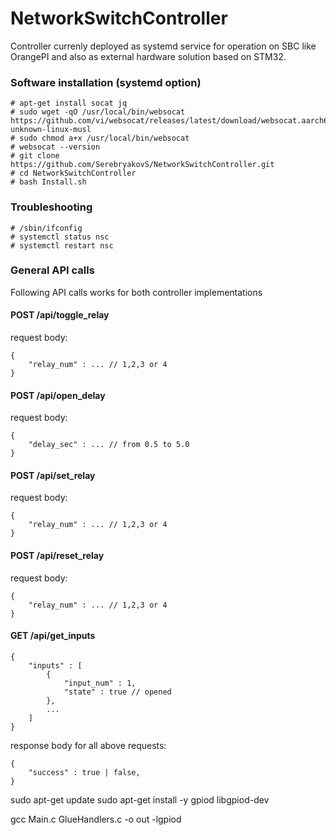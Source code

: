 # NetworkSwitchController
Controller currenly deployed as systemd service for operation on SBC like OrangePI and also as external hardware solution based on STM32.

### Software installation (systemd option)
```
# apt-get install socat jq
# sudo wget -qO /usr/local/bin/websocat https://github.com/vi/websocat/releases/latest/download/websocat.aarch64-unknown-linux-musl
# sudo chmod a+x /usr/local/bin/websocat
# websocat --version
# git clone https://github.com/SerebryakovS/NetworkSwitchController.git
# cd NetworkSwitchController
# bash Install.sh
```

### Troubleshooting
```
# /sbin/ifconfig
# systemctl status nsc
# systemctl restart nsc
```
### General API calls
Following API calls works for both controller implementations

#### POST /api/toggle_relay
request body:
```
{
    "relay_num" : ... // 1,2,3 or 4
}
```
#### POST /api/open_delay
request body:
```
{
    "delay_sec" : ... // from 0.5 to 5.0 
}
```
#### POST /api/set_relay
request body:
```
{
    "relay_num" : ... // 1,2,3 or 4
}
```
#### POST /api/reset_relay
request body:
```
{
    "relay_num" : ... // 1,2,3 or 4
}
```
#### GET /api/get_inputs
```
{
    "inputs" : [
        {
            "input_num" : 1,
            "state" : true // opened
        },
        ...
    ]
}
```
response body for all above requests:
```
{
    "success" : true | false,
}
```





sudo apt-get update
sudo apt-get install -y gpiod libgpiod-dev

gcc Main.c GlueHandlers.c -o out -lgpiod
